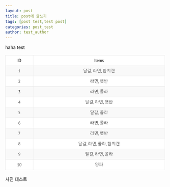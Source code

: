 ```yaml
---
layout: post
title: post에 글쓰기
tags: [post test,test post]
categories: post_test
author: test_author
---
```


haha test 

![매출이력](/assets/images/posts/post-text-haha/firstImage.png)

사진 테스트 

